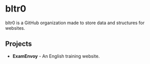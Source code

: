 # bltr0

bltr0 is a GitHub organization made to store data and structures for websites.

## Projects

- **ExamEnvoy** - An English training website.  
